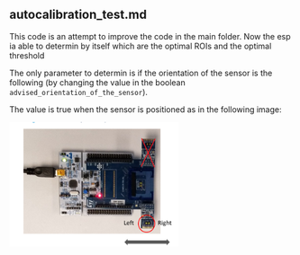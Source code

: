 ## autocalibration_test.md


This code is an attempt to improve the code in the main folder. Now the esp ia able to determin by itself which are the optimal ROIs and the optimal threshold


The only parameter to determin is if the orientation of the sensor is the following (by changing the value in the boolean `advised_orientation_of_the_sensor`).

The value is true when the sensor is positioned as in the following image:
<p float="left">
  <img src="sensor_orientation.png" width="300" />
</p>




